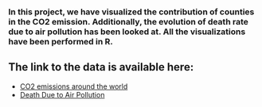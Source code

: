 ### In this project, we have visualized the contribution of counties in the CO2 emission. Additionally, the evolution of death rate due to air pollution has been looked at. All the visualizations have been performed in R.
## The link to the data is available here:
- [CO2 emissions around the world](https://www.kaggle.com/datasets/koustavghosh149/co2-emission-around-the-world)
- [Death Due to Air Pollution](https://www.kaggle.com/datasets/akshat0giri/death-due-to-air-pollution-19902017)

